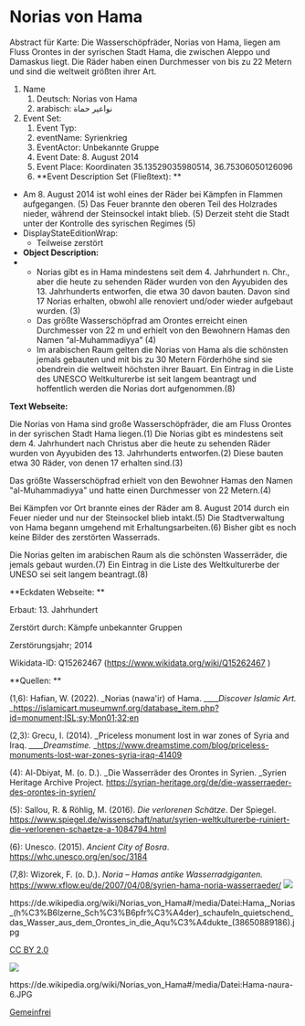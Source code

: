 # Norias von Hama

Abstract für Karte: Die Wasserschöpfräder, Norias von Hama, liegen am Fluss Orontes in der syrischen Stadt Hama, die zwischen Aleppo und Damaskus liegt. Die Räder haben einen Durchmesser von bis zu 22 Metern und sind die weltweit größten ihrer Art.

1. Name
   1. Deutsch: Norias von Hama
   2. arabisch: نواعير حماة
2. Event Set: 
   1. Event Typ: 
   2. eventName: Syrienkrieg
   3. EventActor: Unbekannte Gruppe
   4. Event Date: 8. August 2014
   5. Event Place: Koordinaten 35.13529035980514, 36.75306050126096
   6. **Event Description Set (Fließtext): **

* Am 8. August 2014 ist wohl eines der Räder bei Kämpfen in Flammen aufgegangen. (5) Das Feuer brannte den oberen Teil des Holzrades nieder, während der Steinsockel intakt blieb. (5) Derzeit steht die Stadt unter der Kontrolle des syrischen Regimes (5)
* DisplayStateEditionWrap:
  * Teilweise zerstört
* **Object Description:**
* * Norias gibt es in Hama mindestens seit dem 4. Jahrhundert n. Chr., aber die heute zu sehenden Räder wurden von den Ayyubiden des 13. Jahrhunderts entworfen, die etwa 30 davon bauten. Davon sind 17 Norias erhalten, obwohl alle renoviert und/oder wieder aufgebaut wurden.  (3)
  * Das größte Wasserschöpfrad am Orontes erreicht einen Durchmesser von 22 m und erhielt von den Bewohnern Hamas den Namen “al-Muhammadiyya” (4)
  * Im arabischen Raum gelten die Norias von Hama als die schönsten jemals gebauten und mit bis zu 30 Metern Förderhöhe sind sie obendrein die weltweit höchsten ihrer Bauart. Ein Eintrag in die Liste des UNESCO Weltkulturerbe ist seit langem beantragt und hoffentlich werden die Norias dort aufgenommen.(8)

**Text Webseite:**

Die Norias von Hama sind große Wasserschöpfräder, die am Fluss Orontes in der syrischen Stadt Hama liegen.(1) Die Norias gibt es mindestens seit dem 4. Jahrhundert nach Christus aber die heute zu sehenden Räder wurden von Ayyubiden des 13. Jahrhunderts entworfen.(2) Diese bauten etwa 30 Räder, von denen 17 erhalten sind.(3)

Das größte Wasserschöpfrad erhielt von den Bewohner Hamas den Namen "al-Muhammadiyya" und hatte einen Durchmesser von 22 Metern.(4)

Bei Kämpfen vor Ort brannte eines der Räder am 8. August 2014 durch ein Feuer nieder und nur der Steinsockel blieb intakt.(5) Die Stadtverwaltung von Hama begann umgehend mit Erhaltungsarbeiten.(6) Bisher gibt es noch keine Bilder des zerstörten Wasserrads. 

Die Norias gelten im arabischen Raum als die schönsten Wasserräder, die jemals gebaut wurden.(7) Ein Eintrag in die Liste des Weltkulturerbe der UNESO sei seit langem beantragt.(8)

**Eckdaten Webseite: **

Erbaut: 13. Jahrhundert 

Zerstört durch: Kämpfe unbekannter Gruppen

Zerstörungsjahr; 2014

Wikidata-ID: Q15262467 (<https://www.wikidata.org/wiki/Q15262467> )

**Quellen: **

(1,6): Hafian, W. (2022).  _Norias (nawa'ir) of Hama. __\___Discover Islamic Art._ \_<https://islamicart.museumwnf.org/database_item.php?id=monument;ISL;sy;Mon01;32;en> 

(2,3): Grecu, I. (2014). _Priceless monument lost in war zones of Syria and Iraq. __\___Dreamstime._ \_<https://www.dreamstime.com/blog/priceless-monuments-lost-war-zones-syria-iraq-41409> 

(4): Al-Dbiyat, M. (o. D.). \_Die Wasserräder des Orontes in Syrien. \_Syrien Heritage Archive Project. <https://syrian-heritage.org/de/die-wasserraeder-des-orontes-in-syrien/> 

(5): Sallou, R. & Röhlig, M. (2016). _Die verlorenen Schätze_. Der Spiegel. <https://www.spiegel.de/wissenschaft/natur/syrien-weltkulturerbe-ruiniert-die-verlorenen-schaetze-a-1084794.html> 

(6): Unesco. (2015). _Ancient City of Bosra_. <https://whc.unesco.org/en/soc/3184> 

(7,8): Wizorek, F. (o. D.). _Noria – Hamas antike Wasserradgiganten._ <https://www.xflow.eu/de/2007/04/08/syrien-hama-noria-wasserraeder/> ![](https://seafile.rlp.net/lib/64124c50-f9da-4c6c-8cce-ef2c71c5372f/file/images/auto-upload/image-1656355377568.png?raw=1)

https\://de.wikipedia.org/wiki/Norias_von_Hama#/media/Datei:Hama,\_Norias\_(h%C3%B6lzerne_Sch%C3%B6pfr%C3%A4der)\_schaufeln_quietschend_das_Wasser_aus_dem_Orontes_in_die_Aqu%C3%A4dukte\_(38650889186).jpg

[CC BY 2.0](https://creativecommons.org/licenses/by/2.0)

![](https://seafile.rlp.net/lib/64124c50-f9da-4c6c-8cce-ef2c71c5372f/file/images/auto-upload/image-1656355391096.png?raw=1)

https\://de.wikipedia.org/wiki/Norias_von_Hama#/media/Datei:Hama-naura-6.JPG

[Gemeinfrei](https://commons.wikimedia.org/wiki/File:Hama-naura-6.JPG)


